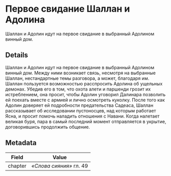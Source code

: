 # Первое свидание Шаллан и Адолина
Шаллан и Адолин идут на первое свидание в выбранный Адолином винный дом.

## Details
Шаллан и Адолин идут на первое свидание в выбранный Адолином винный дом. Между ними возникает связь, несмотря на выбранные Шаллан, нестандартные темы разговора, а может, благодаря им. Шаллан пользуется возможностью расспросить Адолина об ущельных демонах. Убедив его в том, что охота алети и паршенди грозит их истреблением, она просит, чтобы Адолин уговорил Далинара позволить ей поехать вместе с армией и лично осмотреть куколку. После того как Адолин доверяет ей подробности предательства Садеаса, Шаллан рассказывает об исследовании пустоносцев, над которым работает Ясна, и просит помочь наладить отношения с Навани. Когда налетает великая буря, пара в самый последний момент отправляется в укрытие, договорившись продолжить общение.

## Metadata
| Field | Value |
| ----- | ----- |
| chapter | *«Слова сияния»* гл. 49 |


